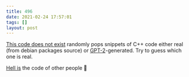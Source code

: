 ```yaml
---
title: 496
date: 2021-02-24 17:57:01
tags: []
layout: post
---
```


[This code does not exist](https://doesnotexist.codes/) randomly pops snippets of C++ code either real (from debian packages source) or [GPT-2](https://en.wikipedia.org/wiki/GPT-2)-generated. Try to guess which one is real.

[Hell is](https://en.wikipedia.org/wiki/No_Exit) the code of other people 👀
